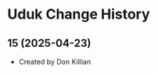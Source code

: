 Uduk Change History
====================

15 (2025-04-23)
----------------
* Created by Don Killian

